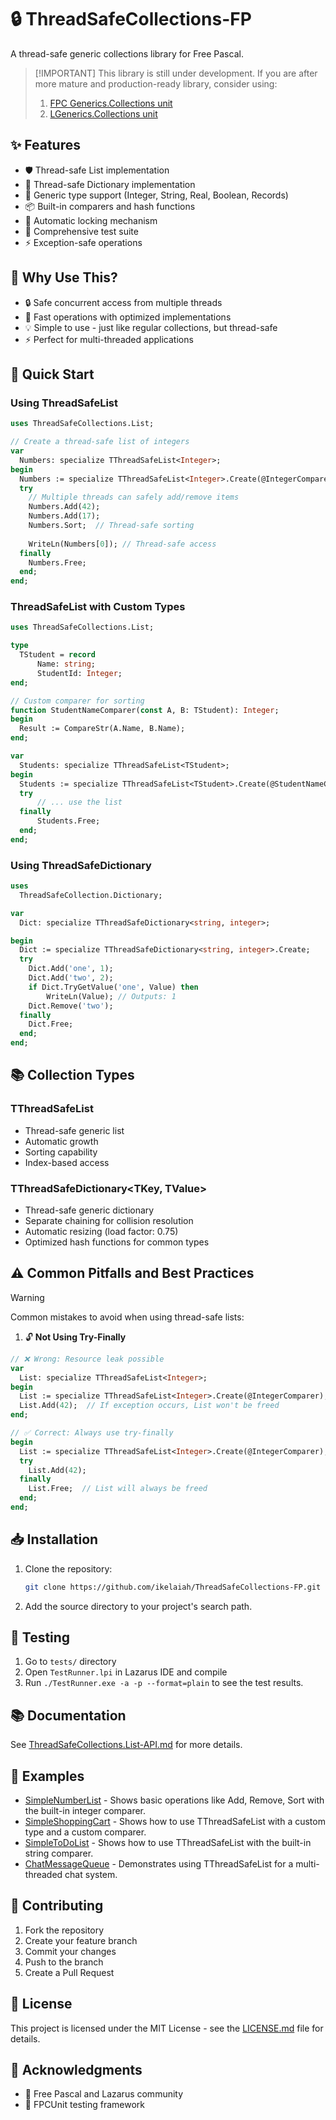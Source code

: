 # 🔒 ThreadSafeCollections-FP

A thread-safe generic collections library for Free Pascal.

> [!IMPORTANT] This library is still under development. 
> If you are after more mature and production-ready library, consider using:
> 
> 1. [FPC Generics.Collections unit](https://gitlab.com/freepascal.org/fpc/source/-/blob/main/packages/rtl-generics/src/generics.collections.pas)
> 2. [LGenerics.Collections unit](https://github.com/avk959/LGenerics)

## ✨ Features

- 🛡️ Thread-safe List implementation
- 📘 Thread-safe Dictionary implementation
- 🚀 Generic type support (Integer, String, Real, Boolean, Records)
- 📦 Built-in comparers and hash functions
- 🔐 Automatic locking mechanism
- 🧪 Comprehensive test suite
- ⚡ Exception-safe operations

## 🎯 Why Use This?

- 🔒 Safe concurrent access from multiple threads
- 🚀 Fast operations with optimized implementations
- 💡 Simple to use - just like regular collections, but thread-safe
- ⚡ Perfect for multi-threaded applications

## 🚀 Quick Start

### Using ThreadSafeList

```pascal
uses ThreadSafeCollections.List;

// Create a thread-safe list of integers
var
  Numbers: specialize TThreadSafeList<Integer>;
begin
  Numbers := specialize TThreadSafeList<Integer>.Create(@IntegerComparer);
  try
    // Multiple threads can safely add/remove items
    Numbers.Add(42);
    Numbers.Add(17);
    Numbers.Sort;  // Thread-safe sorting
    
    WriteLn(Numbers[0]); // Thread-safe access
  finally
    Numbers.Free;
  end;
end;
```

### ThreadSafeList with Custom Types

```pascal
uses ThreadSafeCollections.List;

type
  TStudent = record
      Name: string;
      StudentId: Integer;
end;

// Custom comparer for sorting
function StudentNameComparer(const A, B: TStudent): Integer;
begin
  Result := CompareStr(A.Name, B.Name);
end;

var
  Students: specialize TThreadSafeList<TStudent>;
begin
  Students := specialize TThreadSafeList<TStudent>.Create(@StudentNameComparer);
  try 
      // ... use the list
  finally
      Students.Free;
  end;
end;
```


### Using ThreadSafeDictionary

```pascal
uses 
  ThreadSafeCollection.Dictionary;

var
  Dict: specialize TThreadSafeDictionary<string, integer>;

begin
  Dict := specialize TThreadSafeDictionary<string, integer>.Create;
  try
    Dict.Add('one', 1);
    Dict.Add('two', 2);
    if Dict.TryGetValue('one', Value) then
        WriteLn(Value); // Outputs: 1
    Dict.Remove('two');
  finally
    Dict.Free;
  end;
end;
```

## 📚 Collection Types

### TThreadSafeList<T>
- Thread-safe generic list
- Automatic growth
- Sorting capability
- Index-based access

### TThreadSafeDictionary<TKey, TValue>
- Thread-safe generic dictionary
- Separate chaining for collision resolution
- Automatic resizing (load factor: 0.75)
- Optimized hash functions for common types


## ⚠️ Common Pitfalls and Best Practices

> [!WARNING]
> Common mistakes to avoid when using thread-safe lists:

1. 🔓 **Not Using Try-Finally**
```pascal
// ❌ Wrong: Resource leak possible
var
  List: specialize TThreadSafeList<Integer>;
begin
  List := specialize TThreadSafeList<Integer>.Create(@IntegerComparer);
  List.Add(42);  // If exception occurs, List won't be freed
end;

// ✅ Correct: Always use try-finally
begin
  List := specialize TThreadSafeList<Integer>.Create(@IntegerComparer);
  try
    List.Add(42);
  finally
    List.Free;  // List will always be freed
  end;
end;
```


## 📥 Installation

1. Clone the repository:
   ```bash
   git clone https://github.com/ikelaiah/ThreadSafeCollections-FP.git
   ```
2. Add the source directory to your project's search path.


## 🧪 Testing

1. Go to `tests/` directory
2. Open `TestRunner.lpi` in Lazarus IDE and compile
3. Run `./TestRunner.exe -a -p --format=plain` to see the test results.

## 📚 Documentation

See [ThreadSafeCollections.List-API.md](docs/ThreadSafeCollections.List-API.md) for more details.   

## 📁 Examples

- [SimpleNumberList](examples/SimpleNumberList/SimpleNumberList.lpr) - Shows basic operations like Add, Remove, Sort with the built-in integer comparer.
- [SimpleShoppingCart](examples/SimpleShoppingCart/SimpleShoppingCart.lpr) - Shows how to use TThreadSafeList with a custom type and a custom comparer.
- [SimpleToDoList](examples/SimpleToDoList/SimpleToDoList.lpr) - Shows how to use TThreadSafeList with the built-in string comparer.   
- [ChatMessageQueue](examples/ChatMessageQueue/ChatMessageQueue.lpr) - Demonstrates using TThreadSafeList for a multi-threaded chat system.

## 🤝 Contributing

1. Fork the repository
2. Create your feature branch
3. Commit your changes
4. Push to the branch
5. Create a Pull Request

## 📄 License

This project is licensed under the MIT License - see the [LICENSE.md](LICENSE.md) file for details.

## 👏 Acknowledgments

- 🎯 Free Pascal and Lazarus community
- 🧪 FPCUnit testing framework